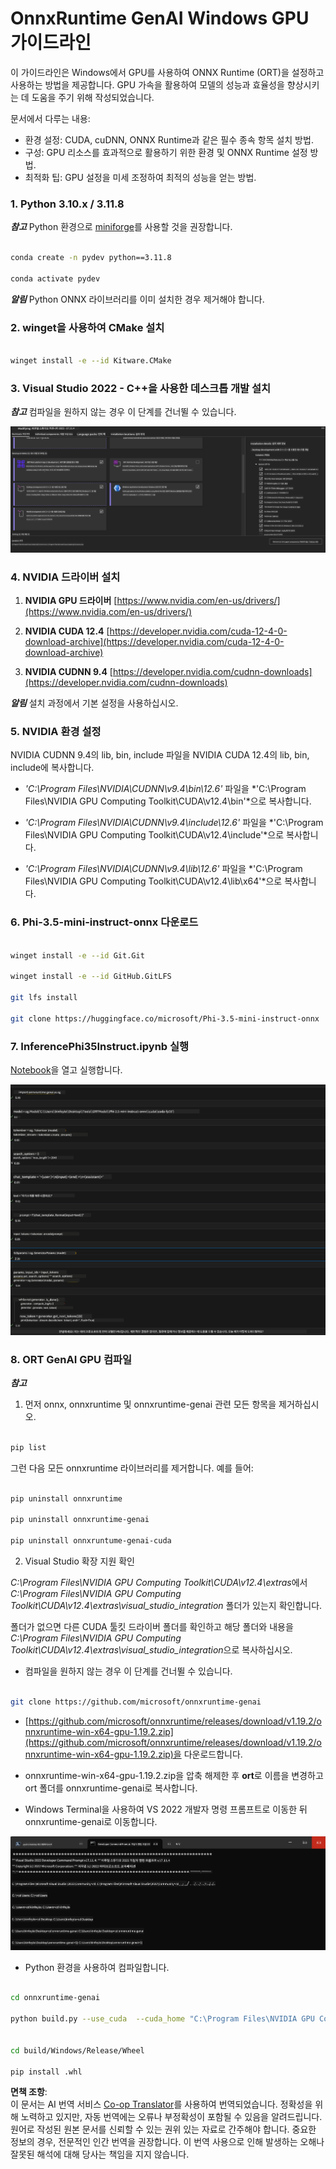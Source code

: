<!--
CO_OP_TRANSLATOR_METADATA:
{
  "original_hash": "9fe95f5575ecf5985eb9f67d205d0136",
  "translation_date": "2025-04-04T06:31:11+00:00",
  "source_file": "md\\02.Application\\01.TextAndChat\\Phi3\\ORTWindowGPUGuideline.md",
  "language_code": "ko"
}
-->
# **OnnxRuntime GenAI Windows GPU 가이드라인**

이 가이드라인은 Windows에서 GPU를 사용하여 ONNX Runtime (ORT)을 설정하고 사용하는 방법을 제공합니다. GPU 가속을 활용하여 모델의 성능과 효율성을 향상시키는 데 도움을 주기 위해 작성되었습니다.

문서에서 다루는 내용:

- 환경 설정: CUDA, cuDNN, ONNX Runtime과 같은 필수 종속 항목 설치 방법.
- 구성: GPU 리소스를 효과적으로 활용하기 위한 환경 및 ONNX Runtime 설정 방법.
- 최적화 팁: GPU 설정을 미세 조정하여 최적의 성능을 얻는 방법.

### **1. Python 3.10.x / 3.11.8**

   ***참고*** Python 환경으로 [miniforge](https://github.com/conda-forge/miniforge/releases/latest/download/Miniforge3-Windows-x86_64.exe)를 사용할 것을 권장합니다.

   ```bash

   conda create -n pydev python==3.11.8

   conda activate pydev

   ```

   ***알림*** Python ONNX 라이브러리를 이미 설치한 경우 제거해야 합니다.

### **2. winget을 사용하여 CMake 설치**

   ```bash

   winget install -e --id Kitware.CMake

   ```

### **3. Visual Studio 2022 - C++을 사용한 데스크톱 개발 설치**

   ***참고*** 컴파일을 원하지 않는 경우 이 단계를 건너뛸 수 있습니다.

![CPP](../../../../../../translated_images/01.8964c1fa47e00dc36af710b967e72dd2f8a2be498e49c8d4c65c11ba105dedf8.ko.png)

### **4. NVIDIA 드라이버 설치**

1. **NVIDIA GPU 드라이버** [https://www.nvidia.com/en-us/drivers/](https://www.nvidia.com/en-us/drivers/)

2. **NVIDIA CUDA 12.4** [https://developer.nvidia.com/cuda-12-4-0-download-archive](https://developer.nvidia.com/cuda-12-4-0-download-archive)

3. **NVIDIA CUDNN 9.4** [https://developer.nvidia.com/cudnn-downloads](https://developer.nvidia.com/cudnn-downloads)

***알림*** 설치 과정에서 기본 설정을 사용하십시오.

### **5. NVIDIA 환경 설정**

NVIDIA CUDNN 9.4의 lib, bin, include 파일을 NVIDIA CUDA 12.4의 lib, bin, include에 복사합니다.

- *'C:\Program Files\NVIDIA\CUDNN\v9.4\bin\12.6'* 파일을 *'C:\Program Files\NVIDIA GPU Computing Toolkit\CUDA\v12.4\bin'*으로 복사합니다.

- *'C:\Program Files\NVIDIA\CUDNN\v9.4\include\12.6'* 파일을 *'C:\Program Files\NVIDIA GPU Computing Toolkit\CUDA\v12.4\include'*으로 복사합니다.

- *'C:\Program Files\NVIDIA\CUDNN\v9.4\lib\12.6'* 파일을 *'C:\Program Files\NVIDIA GPU Computing Toolkit\CUDA\v12.4\lib\x64'*으로 복사합니다.

### **6. Phi-3.5-mini-instruct-onnx 다운로드**

   ```bash

   winget install -e --id Git.Git

   winget install -e --id GitHub.GitLFS

   git lfs install

   git clone https://huggingface.co/microsoft/Phi-3.5-mini-instruct-onnx

   ```

### **7. InferencePhi35Instruct.ipynb 실행**

   [Notebook](../../../../../../code/09.UpdateSamples/Aug/ortgpu-phi35-instruct.ipynb)을 열고 실행합니다.

![RESULT](../../../../../../translated_images/02.be96d16e7b1007f1f3941f65561553e62ccbd49c962f3d4a9154b8326c033ec1.ko.png)

### **8. ORT GenAI GPU 컴파일**

   ***참고*** 
   
   1. 먼저 onnx, onnxruntime 및 onnxruntime-genai 관련 모든 항목을 제거하십시오.

   ```bash

   pip list 
   
   ```

   그런 다음 모든 onnxruntime 라이브러리를 제거합니다. 예를 들어:

   ```bash

   pip uninstall onnxruntime

   pip uninstall onnxruntime-genai

   pip uninstall onnxruntume-genai-cuda
   
   ```

   2. Visual Studio 확장 지원 확인

   *C:\Program Files\NVIDIA GPU Computing Toolkit\CUDA\v12.4\extras*에서 *C:\Program Files\NVIDIA GPU Computing Toolkit\CUDA\v12.4\extras\visual_studio_integration* 폴더가 있는지 확인합니다. 

   폴더가 없으면 다른 CUDA 툴킷 드라이버 폴더를 확인하고 해당 폴더와 내용을 *C:\Program Files\NVIDIA GPU Computing Toolkit\CUDA\v12.4\extras\visual_studio_integration*으로 복사하십시오.

   - 컴파일을 원하지 않는 경우 이 단계를 건너뛸 수 있습니다.

   ```bash

   git clone https://github.com/microsoft/onnxruntime-genai

   ```

   - [https://github.com/microsoft/onnxruntime/releases/download/v1.19.2/onnxruntime-win-x64-gpu-1.19.2.zip](https://github.com/microsoft/onnxruntime/releases/download/v1.19.2/onnxruntime-win-x64-gpu-1.19.2.zip)을 다운로드합니다.

   - onnxruntime-win-x64-gpu-1.19.2.zip을 압축 해제한 후 **ort**로 이름을 변경하고 ort 폴더를 onnxruntime-genai로 복사합니다.

   - Windows Terminal을 사용하여 VS 2022 개발자 명령 프롬프트로 이동한 뒤 onnxruntime-genai로 이동합니다.

![RESULT](../../../../../../translated_images/03.53bb08e3bde53edd1735c5546fb32b9b0bdba93d8241c5e6e3196d8bc01adbd7.ko.png)

   - Python 환경을 사용하여 컴파일합니다.

   ```bash

   cd onnxruntime-genai

   python build.py --use_cuda  --cuda_home "C:\Program Files\NVIDIA GPU Computing Toolkit\CUDA\v12.4" --config Release
 

   cd build/Windows/Release/Wheel

   pip install .whl

   ```

**면책 조항**:  
이 문서는 AI 번역 서비스 [Co-op Translator](https://github.com/Azure/co-op-translator)를 사용하여 번역되었습니다. 정확성을 위해 노력하고 있지만, 자동 번역에는 오류나 부정확성이 포함될 수 있음을 알려드립니다. 원어로 작성된 원본 문서를 신뢰할 수 있는 권위 있는 자료로 간주해야 합니다. 중요한 정보의 경우, 전문적인 인간 번역을 권장합니다. 이 번역 사용으로 인해 발생하는 오해나 잘못된 해석에 대해 당사는 책임을 지지 않습니다.